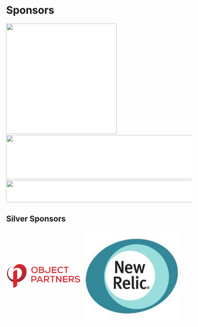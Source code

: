 # Sponsors
<img src="http://www.ociweb.com/download_file/130" style="border: none;background-color:white;" height="300px" width="300px"/></br>
<img src="https://tm-prod.global.ssl.fastly.net/uploaded/companies/676/small_logo.png?v=a81a4aca25fb559ebcf2bdbc8e3615b7bd9e6996c544d313721168b2536271be" style="border: none;background-color:white;" height="120px" width="600px"/></br>
<img src="http://www.spantree.net/images/spantree-logo-3x.png" style="border: none;background-color:white;" height="60px" width="600px"/>


## Silver Sponsors
<div>
	<img src="images/2015-OPI-Logo-Stacked.png" style="background: white; border: none; width: 40%; margin-right: 10px; vertical-align: middle;" />
	<img src="images/newrelic.jpeg" style="height: 250px; vertical-align: middle;"/>
</div>
